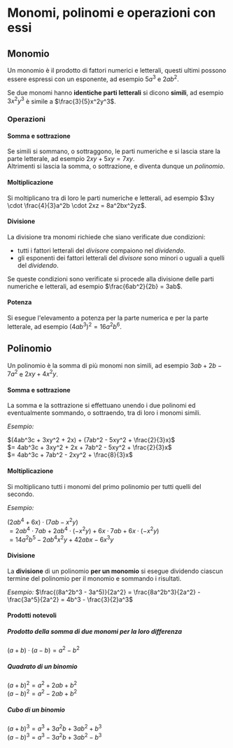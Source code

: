 # Monomi, polinomi e operazioni con essi

## Monomio

Un monomio è il prodotto di fattori numerici e letterali, questi ultimi possono
essere espressi con un esponente, ad esempio $5a^3$ e $2ab^2$.

Se due monomi hanno **identiche parti letterali** si dicono **simili**, ad
esempio $3x^2y^3$ è simile a $\frac{3}{5}x^2y^3$.

### Operazioni

#### Somma e sottrazione

Se simili si sommano, o sottraggono, le parti numeriche e si lascia stare la
parte letterale, ad esempio $2xy + 5xy = 7xy$.\
Altrimenti si lascia la somma, o sottrazione, e diventa dunque un *polinomio*.

#### Moltiplicazione

Si moltiplicano tra di loro le parti numeriche e letterali, ad esempio
$3xy \cdot \frac{4}{3}a^2b \cdot 2xz = 8a^2bx^2yz$.

#### Divisione

La divisione tra monomi richiede che siano verificate due condizioni:
- tutti i fattori letterali del *divisore* compaiono nel *dividendo*.
- gli esponenti dei fattori letterali del *divisore* sono minori o uguali a
  quelli del *dividendo*.

Se queste condizioni sono verificate si procede alla divisione delle parti
numeriche e letterali, ad esempio $\frac{6ab^2}{2b} = 3ab$.

#### Potenza

Si esegue l'elevamento a potenza per la parte numerica e per la parte letterale,
ad esempio $(4ab^3)^2 = 16a^2b^6$.

## Polinomio

Un polinomio è la somma di più monomi non simili, ad esempio $3ab + 2b - 7a^2$ e
$2xy + 4x^2y$.

#### Somma e sottrazione

La somma e la sottrazione si effettuano unendo i due polinomi ed eventualmente
sommando, o sottraendo, tra di loro i monomi simili.

*Esempio:*

$(4ab^3c + 3xy^2 + 2x) + (7ab^2 - 5xy^2 + \frac{2}{3}x)$\
$= 4ab^3c + 3xy^2 + 2x + 7ab^2 - 5xy^2 + \frac{2}{3}x$\
$= 4ab^3c + 7ab^2 - 2xy^2 + \frac{8}{3}x$

#### Moltiplicazione

Si moltiplicano tutti i monomi del primo polinomio per tutti quelli del secondo.

*Esempio:*

$(2ab^4 + 6x) \cdot (7ab - x^2y)$\
$= 2ab^4 \cdot 7ab + 2ab^4 \cdot (-x^2y) + 6x \cdot 7ab + 6x \cdot (-x^2y)$\
$= 14a^2b^5 - 2ab^4x^2y + 42abx - 6x^3y$

#### Divisione

La **divisione** di un polinomio **per un monomio** si esegue dividendo ciascun
termine del polinomio per il monomio e sommando i risultati.

*Esempio:* $\frac{(8a^2b^3 - 3a^5)}{2a^2} = \frac{8a^2b^3}{2a^2} - \frac{3a^5}{2a^2} = 4b^3 - \frac{3}{2}a^3$

#### Prodotti notevoli

##### Prodotto della somma di due monomi per la loro differenza

$(a + b) \cdot (a - b) = a^2 - b^2$

##### Quadrato di un binomio

$(a + b)^2 = a^2 + 2ab + b^2$\
$(a - b)^2 = a^2 - 2ab + b^2$

##### Cubo di un binomio

$(a + b)^3 = a^3 + 3a^2b + 3ab^2 + b^3$\
$(a - b)^3 = a^3 - 3a^2b + 3ab^2 - b^3$
